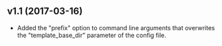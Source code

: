v1.1 (2017-03-16)
-----------------

- Added the "prefix" option to command line arguments that overwrites
  the "template_base_dir" parameter of the config file.

